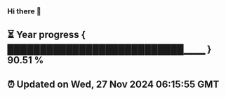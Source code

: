 ### Hi there 👋
⏳ Year progress { ███████████████████████████▁▁▁ } 90.51 %
---
⏰ Updated on Wed, 27 Nov 2024 06:15:55 GMT
---
